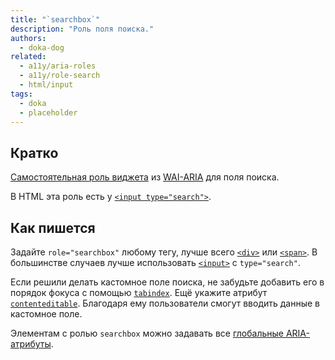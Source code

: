 ```yaml
---
title: "`searchbox`"
description: "Роль поля поиска."
authors:
  - doka-dog
related:
  - a11y/aria-roles
  - a11y/role-search
  - html/input
tags:
  - doka
  - placeholder
---
```


## Кратко

[Самостоятельная роль виджета](/a11y/aria-roles/#roli-vidzhetov) из [WAI-ARIA](/a11y/aria-intro/#specifikaciya) для поля поиска.

В HTML эта роль есть у [`<input type="search">`](/html/input/#type).

## Как пишется

Задайте `role="searchbox"` любому тегу, лучше всего [`<div>`](/html/div/) или [`<span>`](/html/span/). В большинстве случаев лучше использовать [`<input>`](/html/input/) с `type="search"`.

Если решили делать кастомное поле поиска, не забудьте добавить его в порядок фокуса с помощью [`tabindex`](/html/global-attrs/#tabindex). Ещё укажите атрибут [`contenteditable`](/html/global-attrs/#contenteditable). Благодаря ему пользователи смогут вводить данные в кастомное поле.

Элементам с ролью `searchbox` можно задавать все [глобальные ARIA-атрибуты](/a11y/aria-attrs/#globalnye-atributy).
